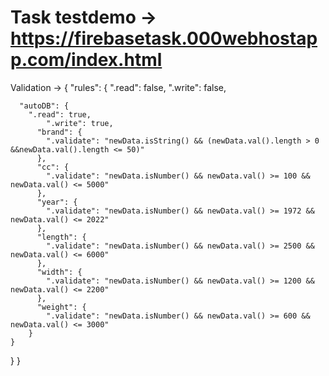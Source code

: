 # Task testdemo -> https://firebasetask.000webhostapp.com/index.html
Validation ->
{
  "rules": {
    ".read": false, 
    ".write": false,
      
      "autoDB": {
        ".read": true, 
    		".write": true,
          "brand": {
            ".validate": "newData.isString() && (newData.val().length > 0 &&newData.val().length <= 50)"
          },
          "cc": {
            ".validate": "newData.isNumber() && newData.val() >= 100 && newData.val() <= 5000"
          },
          "year": {
            ".validate": "newData.isNumber() && newData.val() >= 1972 && newData.val() <= 2022"
          },
          "length": {
            ".validate": "newData.isNumber() && newData.val() >= 2500 && newData.val() <= 6000"
          },
          "width": {
            ".validate": "newData.isNumber() && newData.val() >= 1200 && newData.val() <= 2200"
          },
          "weight": {
            ".validate": "newData.isNumber() && newData.val() >= 600 && newData.val() <= 3000"
        }
    }
  }
}
